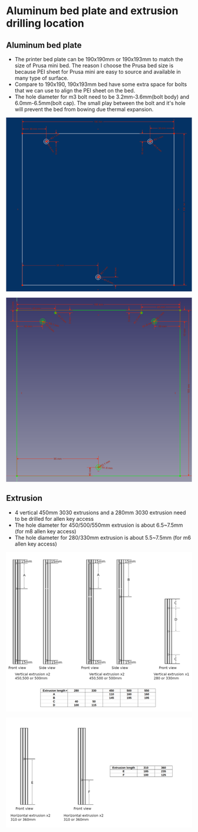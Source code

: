 # Aluminum bed plate and extrusion drilling location

## Aluminum bed plate

- The printer bed plate can be 190x190mm or 190x193mm to match the size of Prusa mini bed. The reason I choose the Prusa bed size is because PEI sheet for Prusa mini are easy to source and available in many type of surface.
- Compare to 190x190, 190x193mm bed have some extra space for bolts that we can use to align the PEI sheet on the bed.
- The hole diameter for m3 bolt need to be 3.2mm-3.6mm(bolt body) and 6.0mm-6.5mm(bolt cap). The small play between the bolt and it's hole will prevent the bed from bowing due thermal expansion.

![](../img/190x190-bed.png)

![](../img/190x193-bed.png)

## Extrusion

- 4 vertical 450mm 3030 extrusions and a 280mm 3030 extrusion need to be drilled for allen key access
- The hole diameter for 450/500/550mm extrusion is about 6.5~7.5mm (for m8 allen key access)
- The hole diameter for 280/330mm extrusion is about 5.5~7.5mm (for m6 allen key access)

![](../img/extrusion-vertical-drawing.png)

![](../img/extrusion-horizontal-drawing.png)
